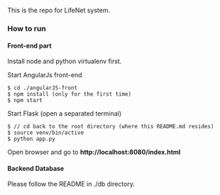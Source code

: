 This is the repo for LifeNet system. 

### How to run

#### Front-end part

Install node and python virtualenv first. 

Start AngularJs front-end

```
$ cd ./angularJS-front
$ npm install (only for the first time)
$ npm start  
```

Start Flask (open a separated terminal)
```
$ // cd back to the root directory (where this README.md resides)
$ source venv/bin/active
$ python app.py
```

Open browser and go to **http://localhost:8080/index.html**

#### Backend Database

Please follow the README in ./db directory. 